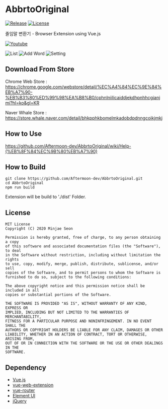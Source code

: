 # AbbrtoOriginal

[![Release](https://img.shields.io/github/v/release/aftermoon-dev/AbbrtoOriginal?include_prereleases)](https://github.com/Aftermoon-dev/AbbrtoOriginal/releases)
[![License](https://img.shields.io/github/license/aftermoon-dev/AbbrtoOriginal)](https://github.com/Aftermoon-dev/AbbrtoOriginal/blob/master/LICENSE)

줄임말 변환기 - Browser Extension using Vue.js

[![Youtube](https://img.youtube.com/vi/d-UKYFShhHI/0.jpg)](https://www.youtube.com/watch?v=d-UKYFShhHI)

![List](https://user-images.githubusercontent.com/3215313/71915243-a9c48f80-31be-11ea-8342-c39f9f8189dc.png)
![Add Word](https://user-images.githubusercontent.com/3215313/71915244-aaf5bc80-31be-11ea-9502-105313a58075.png)
![Setting](https://user-images.githubusercontent.com/3215313/71915245-ab8e5300-31be-11ea-8322-008aebdf9e18.png)

## Download From Store

Chrome Web Store : https://chrome.google.com/webstore/detail/%EC%A4%84%EC%9E%84%EB%A7%90-%EB%B3%80%ED%99%98%EA%B8%B0/cphnlniilicaiddjekdhpnhhcgjanjmi?hl=ko&gl=KR

Naver Whale Store : https://store.whale.naver.com/detail/bhkpphkbomelmkadobdpdnngcoikjmkj

## How to Use

https://github.com/Aftermoon-dev/AbbrtoOriginal/wiki/Help-(%EB%8F%84%EC%9B%80%EB%A7%90)

## How to Build

```
git clone https://github.com/Aftermoon-dev/AbbrtoOriginal.git
cd AbbrtoOriginal
npm run build
```
Extension will be build to './dist' Folder.

## License

``` 
MIT License
Copyright (C) 2020 Minjae Seon

Permission is hereby granted, free of charge, to any person obtaining a copy
of this software and associated documentation files (the "Software"), to deal
in the Software without restriction, including without limitation the rights
to use, copy, modify, merge, publish, distribute, sublicense, and/or sell
copies of the Software, and to permit persons to whom the Software is
furnished to do so, subject to the following conditions:

The above copyright notice and this permission notice shall be included in all
copies or substantial portions of the Software.

THE SOFTWARE IS PROVIDED "AS IS", WITHOUT WARRANTY OF ANY KIND, EXPRESS OR
IMPLIED, INCLUDING BUT NOT LIMITED TO THE WARRANTIES OF MERCHANTABILITY,
FITNESS FOR A PARTICULAR PURPOSE AND NONINFRINGEMENT. IN NO EVENT SHALL THE
AUTHORS OR COPYRIGHT HOLDERS BE LIABLE FOR ANY CLAIM, DAMAGES OR OTHER
LIABILITY, WHETHER IN AN ACTION OF CONTRACT, TORT OR OTHERWISE, ARISING FROM,
OUT OF OR IN CONNECTION WITH THE SOFTWARE OR THE USE OR OTHER DEALINGS IN THE
SOFTWARE.
```

## Dependency

- [Vue.js](https://github.com/vuejs/vue)
- [vue-web-extension](https://github.com/Kocal/vue-web-extension)
- [vue-router](https://github.com/vuejs/vue-router)
- [Element UI](https://github.com/ElemeFE/element)
- [jQuery](https://github.com/jquery/jquery)